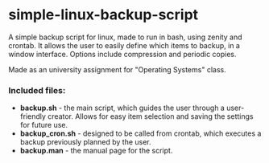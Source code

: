 # simple-linux-backup-script

A simple backup script for linux, made to run in bash, using zenity and crontab. It allows the user to easily define which items to backup, in a window interface. Options include compression and periodic copies.

Made as an university assignment for "Operating Systems" class.

### Included files:

- **backup.sh** - the main script, which guides the user through a user-friendly creator. Allows for easy item selection and saving the settings for future use.
- **backup_cron.sh** - designed to be called from crontab, which executes a backup previously planned by the user.
- **backup.man** - the manual page for the script.
